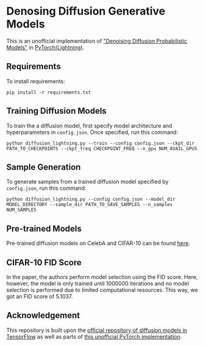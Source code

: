 # Denosing Diffusion Generative Models

This is an unofficial implementation of ["Denoising Diffusion Probabilistic Models"](https://arxiv.org/abs/2006.11239) in [PyTorch(Lightning)](https://github.com/PyTorchLightning/pytorch-lightning).

## Requirements

To install requirements:

```setup
pip install -r requirements.txt
```

## Training Diffusion Models

To train the a diffusion model, first specify model architecture and hyperparameters in `config.json`. Once specified, run this command:

```train
python diffusion_lightning.py --train --config config.json --ckpt_dir PATH_TO_CHECKPOINTS --ckpt_freq CHECKPOINT_FREQ --n_gpu NUM_AVAIL_GPUS
```

## Sample Generation

To generate samples from a trained diffusion model specified by `config.json`, run this command:

```eval
python diffusion_lightning.py --config config.json --model_dir MODEL_DIRECTORY --sample_dir PATH_TO_SAVE_SAMPLES --n_samples NUM_SAMPLES
```

## Pre-trained Models

Pre-trained diffusion models on CelebA and CIFAR-10 can be found [here]().

## CIFAR-10 FID Score

In the paper, the authors perform model selection using the FID score. Here, however, the model is only trained until 1000000 iterations and no model selection is performed due to limited computational resources. This way, we got an FID score of 5.1037.

## Acknowledgement

This repository is built upon the [official repository of diffusion models in TensorFlow](https://github.com/hojonathanho/diffusion) as well as parts of [this unofficial PyTorch implementation](https://github.com/rosinality/denoising-diffusion-pytorch).
